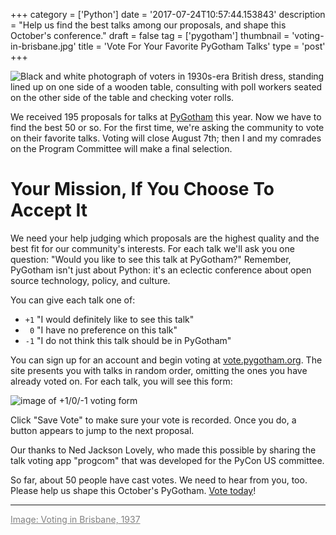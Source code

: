 +++
category = ['Python']
date = '2017-07-24T10:57:44.153843'
description = "Help us find the best talks among our proposals, and shape this October's conference."
draft = false
tag = ['pygotham']
thumbnail = 'voting-in-brisbane.jpg'
title = 'Vote For Your Favorite PyGotham Talks'
type = 'post'
+++

![Black and white photograph of voters in 1930s-era British dress, standing lined up on one side of a wooden table, consulting with poll workers seated on the other side of the table and checking voter rolls.](voting-in-brisbane.jpg)

We received 195 proposals for talks at [PyGotham](https://2017.pygotham.org/) this year. Now we have to find the best 50 or so. For the first time, we're asking the community to vote on their favorite talks. Voting will close August 7th; then I and my comrades on the Program Committee will make a final selection.

# Your Mission, If You Choose To Accept It

We need your help judging which proposals are the highest quality and the best fit for our community's interests. For each talk we'll ask you one question: "Would you like to see this talk at PyGotham?" Remember, PyGotham isn't just about Python: it's an eclectic conference about open source technology, policy, and culture.

You can give each talk one of:

* <code>+1</code> "I would definitely like to see this talk"
* <code>&nbsp;0</code> "I have no preference on this talk"
* <code>-1</code> "I do not think this talk should be in PyGotham"

You can sign up for an account and begin voting at [vote.pygotham.org](https://vote.pygotham.org/). The site presents you with talks in random order, omitting the ones you have already voted on. For each talk, you will see this form:

![image of +1/0/-1 voting form](vote-pygotham.png)

Click "Save Vote" to make sure your vote is recorded. Once you do, a button appears to jump to the next proposal.

Our thanks to Ned Jackson Lovely, who made this possible by sharing the talk voting app "progcom" that was developed for the PyCon US committee.

So far, about 50 people have cast votes. We need to hear from you, too. Please help us shape this October's PyGotham. [Vote today](https://vote.pygotham.org/)!

***

<a style="color: gray" href="https://commons.wikimedia.org/wiki/File:StateLibQld_1_107524_Voting_in_Brisbane,_1937.jpg">Image: Voting in Brisbane, 1937</a>
